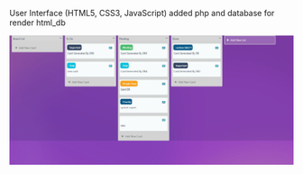 User Interface 
(HTML5, CSS3, JavaScript) added php and database for render html_db

![screen_shot](trello_UI.JPG)
